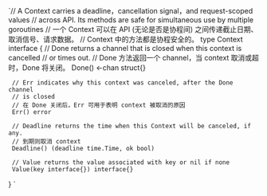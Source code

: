 

`// A Context carries a deadline，cancellation signal，and request-scoped values
 // across API. Its methods are safe for simultaneous use by multiple goroutines
 // 一个 Context 可以在 API (无论是否是协程间) 之间传递截止日期、取消信号、请求数据。
 // Context 中的方法都是协程安全的。
 type Context interface {
     // Done returns a channel that is closed when this context is cancelled
     // or times out.
     // Done 方法返回一个 channel，当 context 取消或超时，Done 将关闭。
     Done() <-chan struct{}
 
     // Err indicates why this context was canceled, after the Done channel
     // is closed
     // 在 Done 关闭后，Err 可用于表明 context 被取消的原因
     Err() error
 
     // Deadline returns the time when this Context will be canceled, if any.
     // 到期则取消 context
     Deadline() (deadline time.Time, ok bool)
 
     // Value returns the value associated with key or nil if none
     Value(key interface{}) interface{}
 }
`